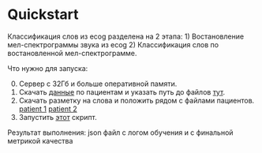 # Quickstart
Классификация слов из ecog разделена на 2 этапа: 1) Востановление мел-спектрограммы звука из ecog 2) Классификация слов по востановленной мел-спектрограмме.


Что нужно для запуска:

0. Сервер с 32Гб и больше оперативной памяти.
1. Скачать [данные](https://drive.google.com/drive/folders/1sTybLiuLDar8VNZtAoAjfSQffqXgpWmH?usp=sharing) по пациентам и указать путь до файлов [тут](https://github.com/pet67/ossadtchi-ml-test-bench-speech/blob/master/library/patients.json#L5-L10).
2. Скачать разметку на слова и положить рядом с файлами пациентов. [patient 1](https://drive.google.com/file/d/1R-k8F_ce8PNPX4RZ9XbGHDRq4cbcVzIW/view?usp=sharing) [patient 2](https://drive.google.com/file/d/1luJYLok_JQifALgHd96ifZ6shh3tr18k/view?usp=sharing)
3. Запустить [этот](https://github.com/pet67/ossadtchi-ml-test-bench-speech/blob/master/run_example.sh) скрипт.


Результат выполнения: json файл с логом обучения и с финальной метрикой качества
